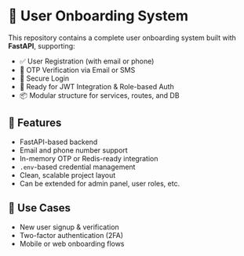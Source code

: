 # 🛂 User Onboarding System 

This repository contains a complete user onboarding system built with **FastAPI**, supporting:

- ✅ User Registration (with email or phone)
- 🔐 OTP Verification via Email or SMS
- 🔑 Secure Login
- 🚀 Ready for JWT Integration & Role-based Auth
- 📦 Modular structure for services, routes, and DB

## 📌 Features

- FastAPI-based backend
- Email and phone number support
- In-memory OTP or Redis-ready integration
- `.env`-based credential management
- Clean, scalable project layout
- Can be extended for admin panel, user roles, etc.

## 🚧 Use Cases

- New user signup & verification
- Two-factor authentication (2FA)
- Mobile or web onboarding flows


